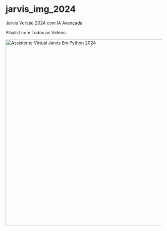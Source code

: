 # jarvis_img_2024
Jarvis Versão 2024 com IA Avançada

Playlist com Todos os Vídeos:

<a href="https://www.youtube.com/playlist?list=PLYAGaVIlnsYYDuiXdf9-15pDZg9mi60-k" target="_blank">
    <img src="https://img.youtube.com/vi/GQzO5tEZSBI/maxresdefault.jpg" alt="Assistente Virtual Jarvis Em Python 2024" width="600"/>
</a>

